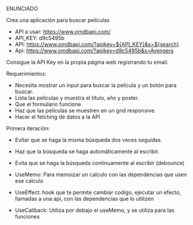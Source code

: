 ENUNCIADO

Crea una aplicación para buscar películas

- API a usar: https://www.omdbapi.com/
- API_KEY: d9c5495b
- API: https://www.omdbapi.com/?apikey=${API_KEY}&s=${search}
- Api: https://www.omdbapi.com/?apikey=d9c5495b&s=Avengers


Consigue la API Key en la propia página web registrando tu email.

Requerimientos:

- Necesita mostrar un input para buscar la película y un botón para buscar.
- Lista las películas y muestra el título, año y poster.
- Que el formulario funcione
- Haz que las películas se muestren en un grid responsive.
- Hacer el fetching de datos a la API

Primera iteración:

- Evitar que se haga la misma búsqueda dos veces seguidas.
- Haz que la búsqueda se haga automáticamente al escribir.
- Evita que se haga la búsqueda continuamente al escribir (debounce)

- UseMemo: Para memoizar un calculo con las dependencias que usen ese calculo
- UseEffect: hook que te permite cambiar codigo, ejecutar un efecto, llamadas a una api, con las dependencias que lo utilizen
- UseCallback: Utiliza por debajo el useMemo, y se utiliza para las funciones